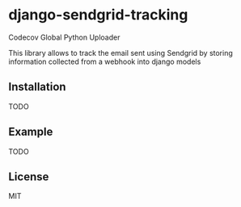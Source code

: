 # django-sendgrid-tracking
Codecov Global Python Uploader

This library allows to track the email sent using Sendgrid by storing information collected from a webhook into django models

## Installation

TODO

## Example

TODO

## License

MIT

